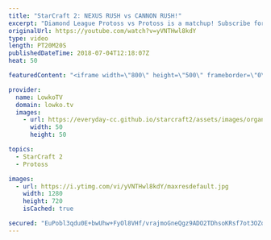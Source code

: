 ```yaml
---
title: "StarCraft 2: NEXUS RUSH vs CANNON RUSH!"
excerpt: "Diamond League Protoss vs Protoss is a matchup! Subscribe for more videos: http://lowko.tv/youtube Rapid Fire explained: https://goo.gl/oxyqNv  Both players decide to play a very strange game. One opens up with a Nexus Rush with Mass Recall, the other player opens up with Cannon Rush.  If you have an"
originalUrl: https://youtube.com/watch?v=yVNTHwl8kdY
type: video
length: PT20M20S
publishedDateTime: 2018-07-04T12:18:07Z
heat: 50

featuredContent: "<iframe width=\"800\" height=\"500\" frameborder=\"0\" src=\"https://www.youtube.com/embed/yVNTHwl8kdY\" allow=\"accelerometer; autoplay; encrypted-media; gyroscope; picture-in-picture\" allowfullscreen></iframe>"

provider:
  name: LowkoTV
  domain: lowko.tv
  images:
    - url: https://everyday-cc.github.io/starcraft2/assets/images/organizations/lowko.tv-50x50.jpg
      width: 50
      height: 50

topics:
  - StarCraft 2
  - Protoss

images:
  - url: https://i.ytimg.com/vi/yVNTHwl8kdY/maxresdefault.jpg
    width: 1280
    height: 720
    isCached: true

secured: "EuPobl3qdu0E+bwUhw+FyOl8VHf/vrajmoGneQgz9ADO2TDhsoKRsf7ot3OZq3eb9cK8mdcaRdmAgnD73vtnjiqStTvdw14qz3PoqC6f70HA2dGihTssZ+pcRbC9Dkh+bDwxbetLXIuCP+DxbntgvKFhuddg9KWGSZbi3vJzAXWJ8WAuyiNGbbPd3T2h0M367IO5tG/0SwIVkD4ABLZXFdRvxN6CBcsrbQdOEl6dQegymG9NPd45Zm00RYxqlZ9kJ+5pQg44Vl2qaRKBLiu+PJ5AFw9+m2Sf35CRC+x2Qq27SVQA/p1OfXsLxRRD9l8pIqKK3VlAelh5qi1VynT7+0i2AFBpop0iLOoAc0e/IKR4roz8u5/xZK2hi6ttF7kCuUSRj3P0z8jPpgvspGUEOMKuDV3KmWeGmIYfYOWAwpJlLYz6Xb9hCmVxtaHR3Vyo;yAD1hBv8hM6DvaZjJFQZyQ=="
---
```



